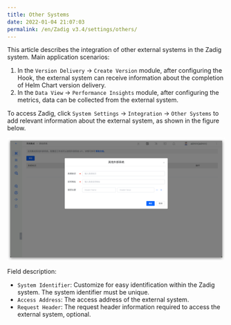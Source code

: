 ```yaml
---
title: Other Systems
date: 2022-01-04 21:07:03
permalink: /en/Zadig v3.4/settings/others/
---
```


This article describes the integration of other external systems in the Zadig system. Main application scenarios:
1. In the `Version Delivery` -> `Create Version` module, after configuring the Hook, the external system can receive information about the completion of Helm Chart version delivery.
2. In the `Data View` -> `Performance Insights` module, after configuring the metrics, data can be collected from the external system.

To access Zadig, click `System Settings` -> `Integration` -> `Other Systems` to add relevant information about the external system, as shown in the figure below.

![add_external_systems](../../../_images/add_external_systems.png)

Field description:

- `System Identifier`: Customize for easy identification within the Zadig system. The system identifier must be unique.
- `Access Address`: The access address of the external system.
- `Request Header`: The request header information required to access the external system, optional.
